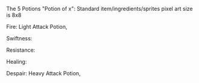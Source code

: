 The 5 Potions "Potion of x":
Standard item/ingredients/sprites pixel art size is 8x8

Fire: Light Attack Potion, 

Swiftness:

Resistance:

Healing:

Despair: Heavy Attack Potion,
